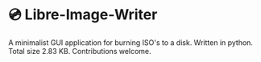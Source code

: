 # 💿 Libre-Image-Writer
A minimalist GUI application for burning ISO's to a disk. Written in python. Total size 2.83 KB. Contributions welcome. 
